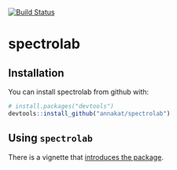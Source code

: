 [![Build Status](https://travis-ci.org/meireles/spectrolab.svg?branch=master)](https://travis-ci.org/meireles/spectrolab)

# spectrolab

## Installation

You can install spectrolab from github with:

```R
# install.packages("devtools")
devtools::install_github("annakat/spectrolab")
```

Using `spectrolab`
--------------

There is a vignette that [introduces the package](https://github.com/annakat/spectrolab/blob/master/vignettes/introduction_to_spectrolab.Rmd).